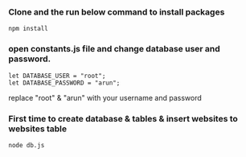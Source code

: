 ### Clone and  the run below command to install packages
```
npm install
```

### open constants.js file and change database user and password.
```
let DATABASE_USER = "root";
let DATABASE_PASSWORD = "arun";
```
replace "root" & "arun" with your username and password

### First time to create database & tables & insert websites to websites table
```
node db.js
```